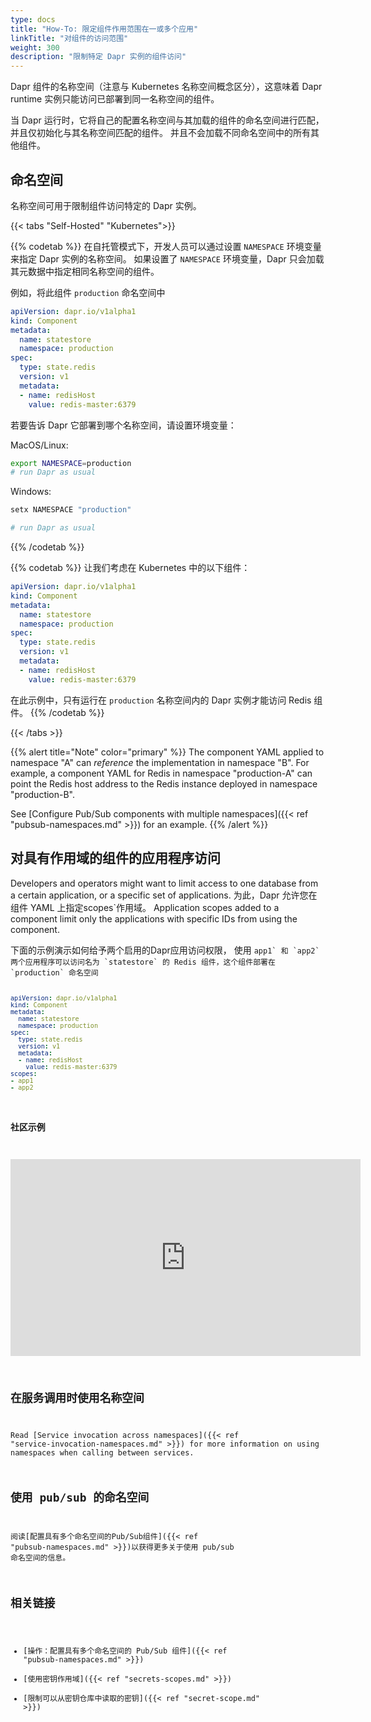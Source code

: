 ```yaml
---
type: docs
title: "How-To: 限定组件作用范围在一或多个应用"
linkTitle: "对组件的访问范围"
weight: 300
description: "限制特定 Dapr 实例的组件访问"
---
```


Dapr 组件的名称空间（注意与 Kubernetes 名称空间概念区分），这意味着 Dapr runtime 实例只能访问已部署到同一名称空间的组件。

当 Dapr 运行时，它将自己的配置名称空间与其加载的组件的命名空间进行匹配，并且仅初始化与其名称空间匹配的组件。 并且不会加载不同命名空间中的所有其他组件。

## 命名空间
名称空间可用于限制组件访问特定的 Dapr 实例。

{{< tabs "Self-Hosted" "Kubernetes">}}

{{% codetab %}}
在自托管模式下，开发人员可以通过设置 `NAMESPACE` 环境变量来指定 Dapr 实例的名称空间。 如果设置了 `NAMESPACE` 环境变量，Dapr 只会加载其元数据中指定相同名称空间的组件。

例如，将此组件 `production` 命名空间中
```yaml
apiVersion: dapr.io/v1alpha1
kind: Component
metadata:
  name: statestore
  namespace: production
spec:
  type: state.redis
  version: v1
  metadata:
  - name: redisHost
    value: redis-master:6379
```

若要告诉 Dapr 它部署到哪个名称空间，请设置环境变量：

MacOS/Linux:

```bash
export NAMESPACE=production
# run Dapr as usual
```
Windows:

```powershell
setx NAMESPACE "production"

# run Dapr as usual
```
{{% /codetab %}}

{{% codetab %}}
让我们考虑在 Kubernetes 中的以下组件：

```yaml
apiVersion: dapr.io/v1alpha1
kind: Component
metadata:
  name: statestore
  namespace: production
spec:
  type: state.redis
  version: v1
  metadata:
  - name: redisHost
    value: redis-master:6379
```

在此示例中，只有运行在 `production` 名称空间内的 Dapr 实例才能访问 Redis 组件。
{{% /codetab %}}

{{< /tabs >}}

{{% alert title="Note" color="primary" %}}
The component YAML applied to namespace "A" can *reference* the implementation in namespace "B". For example, a component YAML for Redis in namespace "production-A" can point the Redis host address to the Redis instance deployed in namespace "production-B".

See [Configure Pub/Sub components with multiple namespaces]({{< ref "pubsub-namespaces.md" >}}) for an example.
{{% /alert %}}

## 对具有作用域的组件的应用程序访问
Developers and operators might want to limit access to one database from a certain application, or a specific set of applications. 为此，Dapr 允许您在组件 YAML 上指定</code>scopes`作用域。 Application scopes added to a component limit only the applications with specific IDs from using the component.</p>

<p spaces-before="0">下面的示例演示如何给予两个启用的Dapr应用访问权限， 使用 <code>app1` 和 `app2` 两个应用程序可以访问名为 `statestore` 的 Redis 组件，这个组件部署在 `production` 命名空间

```yaml
apiVersion: dapr.io/v1alpha1
kind: Component
metadata:
  name: statestore
  namespace: production
spec:
  type: state.redis
  version: v1
  metadata:
  - name: redisHost
    value: redis-master:6379
scopes:
- app1
- app2
```
### 社区示例

<div class="embed-responsive embed-responsive-16by9">
<iframe width="560" height="315" src="https://www.youtube.com/embed/8W-iBDNvCUM?start=1763" frameborder="0" allow="accelerometer; autoplay; clipboard-write; encrypted-media; gyroscope; picture-in-picture" allowfullscreen></iframe>
</div>

## 在服务调用时使用名称空间
Read [Service invocation across namespaces]({{< ref "service-invocation-namespaces.md" >}}) for more information on using namespaces when calling between services.

## 使用 pub/sub 的命名空间
阅读[配置具有多个命名空间的Pub/Sub组件]({{< ref "pubsub-namespaces.md" >}})以获得更多关于使用 pub/sub 命名空间的信息。

## 相关链接

- [操作：配置具有多个命名空间的 Pub/Sub 组件]({{< ref "pubsub-namespaces.md" >}})
- [使用密钥作用域]({{< ref "secrets-scopes.md" >}})
- [限制可以从密钥仓库中读取的密钥]({{< ref "secret-scope.md" >}})
